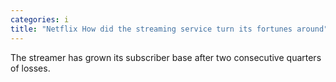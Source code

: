 ```yaml
---
categories: i
title: "Netflix How did the streaming service turn its fortunes around"
---
```

The streamer has grown its subscriber base after two consecutive quarters of losses.